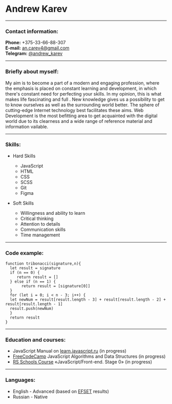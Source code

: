 # Andrew Karev

***

### Contact information:

**Phone:** +375-33-66-88-307<br>
**E-mail:** an.carev4@gmail.com<br>
**Telegram:** [\@andrew_karev](tg://resolve?domain=andrew_karev)

***

### Briefly about myself:

My aim is to become a part of a modern and engaging profession, where the emphasis is placed on constant learning and development, in which there&apos;s constant need for perfecting your skills. In my opinion, this is what makes life fascinating and full . New knowledge gives us a possibility to get to know ourselves as well as the surrounding world better. The sphere of cutting-edge Internet technology best facilitates these aims. Web Development is the most befitting area to get acquainted with the digital world due to its clearness and a wide range of reference material and information vailable.

***

### Skills:

* Hard Skills
    * JavaScript
    * HTML
    * CSS
    * SCSS
    * Git
    * Figma

* Soft Skills
    + Willingness and ability to learn
    + Critical thinking
    + Attention to details
    + Communication skills
    + Time management

***

### Code example:

```
function tribonacci(signature,n){
  let result = signature
  if (n == 0) {
     return result = []
  } else if (n == 1) {
       return result = [signature[0]]
  }
  for (let i = 0; i < n - 3; i++) {
  let newNum = result[result.length - 3] + result[result.length - 2] + result[result.length - 1]
  result.push(newNum)
  }
  return result
}
```

***

### Education and courses:

* JavaScript Manual on [learn.javascript.ru](https://learn.javascript.ru/) (in progress)
* [FreeCodeCamp](https://www.freecodecamp.org/) JavaScript Algorithms and Data Structures (in progress)
* [RS Schools Course](https://rs.school/) «JavaScript/Front-end. Stage 0» (in progress)

***

### Languages:

* English - Advanced (based on [EFSET](https://www.efset.org/cert/xFt4Ap) results)
* Russian - Native